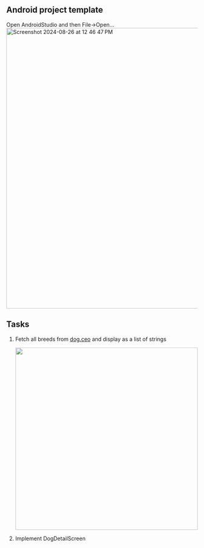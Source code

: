## Android project template

Open AndroidStudio and then File->Open...
<img width="739" alt="Screenshot 2024-08-26 at 12 46 47 PM" src="https://github.com/user-attachments/assets/0c1629da-5dfb-464a-b257-1e56c605c635">

## Tasks

1. Fetch all breeds from [dog.ceo](https://dog.ceo/dog-api/documentation/) and display as a list of strings
   
   <img width="480" src="https://github.com/user-attachments/assets/5f7d5a64-1c34-4719-94d7-27b2fefb402c">

2. Implement DogDetailScreen
   
